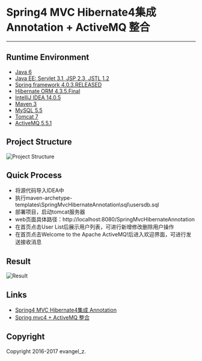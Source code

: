 # Spring4 MVC Hibernate4集成 Annotation + ActiveMQ 整合
---
## Runtime Environment
 - [Java 6](http://www.oracle.com/technetwork/java/javase/downloads/jdk6downloads-1902814.html)
 - [Java EE: Servlet 3.1, JSP 2.3, JSTL 1.2](http://www.oracle.com/technetwork/java/javaee/overview/index.html)
 - [Spring framework 4.0.3.RELEASED](http://projects.spring.io/spring-framework)
 - [Hibernate ORM 4.3.5.Final](http://hibernate.org/orm)
 - [IntelliJ IDEA 14.0.5](http://www.jetbrains.com/idea/download/index.html)
 - [Maven 3](http://maven.apache.org/)
 - [MySQL 5.5](http://www.mysql.com/)
 - [Tomcat 7](http://tomcat.apache.org/)
 - [ActiveMQ 5.5.1](http://activemq.apache.org/)

## Project Structure
![Project Structure](http://img.my.csdn.net/uploads/201704/12/1491966036_7140.png)

## Quick Process
* 将源代码导入IDEA中
* 执行maven-archetype-templates\SpringMvcHibernateAnnotation\sql\usersdb.sql
* 部署项目，启动tomcat服务器
* web页面具体路径：http://localhost:8080/SpringMvcHibernateAnnotation
* 在首页点击User List后展示用户列表，可进行新增修改删除用户操作
* 在首页点击Welcome to the Apache ActiveMQ!后进入欢迎界面，可进行发送接收消息

## Result
![Result](http://img.my.csdn.net/uploads/201704/12/1491966044_1604.png)

## Links
- [Spring4 MVC Hibernate4集成 Annotation](http://www.cnblogs.com/leiOOlei/p/3780290.html)
- [Spring mvc4 + ActiveMQ 整合](http://www.cnblogs.com/leiOOlei/p/5075402.html)

## Copyright
Copyright 2016-2017 evangel_z.
